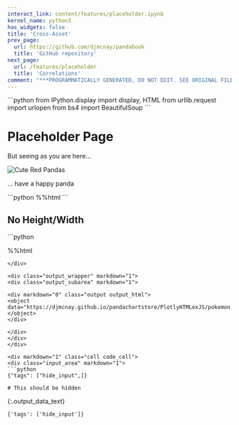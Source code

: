 ```yaml
---
interact_link: content/features/placeholder.ipynb
kernel_name: python3
has_widgets: false
title: 'Cross-Asset'
prev_page:
  url: https://github.com/djmcnay/pandabook
  title: 'GitHub repository'
next_page:
  url: /features/placeholder
  title: 'Correlations'
comment: "***PROGRAMMATICALLY GENERATED, DO NOT EDIT. SEE ORIGINAL FILES IN /content***"
---
```


<div markdown="1" class="cell code_cell">
<div class="input_area" markdown="1">
```python
from IPython.display import display, HTML
from urllib.request import urlopen
from bs4 import BeautifulSoup
```
</div>

</div>

# Placeholder Page

But seeing as you are here...

![Cute Red Pandas](https://adorableanimals4lois.files.wordpress.com/2012/07/tumblr_lpfrzsyeie1qgxenqo1_500.jpg?w=620)

... have a happy panda

<div markdown="1" class="cell code_cell">
<div class="input_area" markdown="1">
```python
%%html
<object data="https://djmcnay.github.io/pandachartstore/PlotlyHTMLexJS/pokemon.html"
        width="900" height="500"></object>
```
</div>

<div class="output_wrapper" markdown="1">
<div class="output_subarea" markdown="1">

<div markdown="0" class="output output_html">
<object data="https://djmcnay.github.io/pandachartstore/PlotlyHTMLexJS/pokemon.html"
        width="900" height="500"></object>
</div>

</div>
</div>
</div>

## No Height/Width

<div markdown="1" class="cell code_cell">
<div class="input_area" markdown="1">
```python


%%html
<object data="https://djmcnay.github.io/pandachartstore/PlotlyHTMLexJS/pokemon.html"></object>
```
</div>

<div class="output_wrapper" markdown="1">
<div class="output_subarea" markdown="1">

<div markdown="0" class="output output_html">
<object data="https://djmcnay.github.io/pandachartstore/PlotlyHTMLexJS/pokemon.html"></object>
</div>

</div>
</div>
</div>

<div markdown="1" class="cell code_cell">
<div class="input_area" markdown="1">
```python
{"tags": ["hide_input",]}

# This should be hidden
```
</div>

<div class="output_wrapper" markdown="1">
<div class="output_subarea" markdown="1">


{:.output_data_text}
```
{'tags': ['hide_input']}
```


</div>
</div>
</div>
